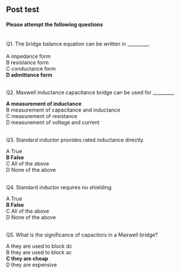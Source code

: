 ## Post test
#### Please attempt the following questions

<br>
Q1. The bridge balance equation can be written in _________.<br>
<br> 
A   impedance form<br>    
B   resistance form<br>  
C   conductance form <br>   
<b>D   admittance form</b><br>
<br>  
  

Q2. Maxwell inductance capacitance bridge can be used for _________<br> 

<b>A   measurement of inductance</b>  
B   measurement of capacitance and inductance  
C   measurement of resistance  
D   measurement of voltage and current<br>  <br>

Q3. Standard inductor provides rated inductance directly.<br>
 
A   True<br>
<b>B   False</b><br>
C   All of the above<br>
D   None of the above<br><br>


Q4. Standard inductor requires no shielding.<br>

A   True<br>
<b>B   False</b><br>
C   All of the above<br>
D   None of the above<br><br>

Q5. What is the significance of capacitors in a Maxwell bridge?<br>

A   they are used to block dc<br>
B   they are used to block ac<br>
<b>C   they are cheap</b><br>
D   they are expensive<br><br>




